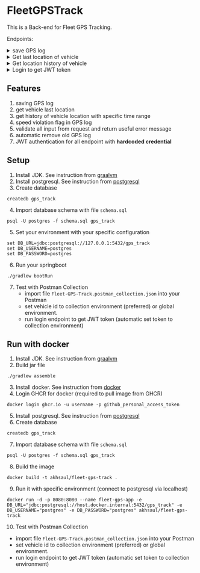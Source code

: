 # FleetGPSTrack

This is a Back-end for Fleet GPS Tracking.

Endpoints:
<details>
  <summary>save GPS log</summary>

### Request
Method: **POST**

Path: `/api/gps`

Authorization: **Bearer token** (token from endpoint Login)

Request body:
```json
{
  "vehicle_id": 100,
  "latitude": -75.993178,
  "longitude": 162.017737,
  "speed": 44.92,
  "time_stamp": "2023-12-18T22:03:43Z"
}
```

### Response body when successfully saving the log
Status code: **201**

Response body:
```json
{
  "status": "success",
  "message": "Successfully save GPS log",
  "data": null
}
```

### Response body when some property/input is not valid
Status code: **400**

Request body:
```json
{
  "vehicle_id": 100,
  "latitude": -75.993178,
  "longitude": 162.017737,
  "timestamp": "2023-12-18T22:03:43Z"
}
```
Response body:
```json
{
  "status": "error",
  "message": "speed must not be null",
  "data": null
}
```

### Response body when vehicle id is not found
Status code: **404**

Response body:
```json
{
  "status": "error",
  "message": "Vehicle not found",
  "data": null
}
```

### Response body when JWT token is not valid
Status code: **403**

Response body: **No response body**
</details>


<details>
  <summary>Get last location of vehicle</summary>

### Request
Method: **GET**

Path: `/api/vehicle/{id}/last-location`

Authorization: **Bearer token** (token from endpoint Login)

Request body: **No request body**


### Response body when vehicle has data location
Status code: **200**

Response body:
```json
{
  "status": "success",
  "message": "successfully get last location",
  "data": [
    {
      "id": 1,
      "vehicleId": 100,
      "latitude": -75.993178,
      "longitude": 162.017737,
      "speed": 44,
      "timestamp": "2023-12-18T22:03:43Z",
      "speedViolation": false
    }
  ]
}
```

### Response body when vehicle has no data location
Status code: **200**

Response body:
```json
{
  "status": "success",
  "message": "successfully get last location",
  "data": null
}
```

### Response body when vehicle id is not found
Status code: **404**

Response body:
```json
{
  "status": "error",
  "message": "Vehicle not found",
  "data": null
}
```

### Response body when JWT token is not valid
Status code: **403**

Response body: **No response body**
</details>


<details>
  <summary>Get location history of vehicle</summary>


### Request
Method: **GET**

Path: `/api/vehicle/{id}/history?from={from}&to={to}`

Authorization: **Bearer token** (token from endpoint Login)

Request body: **No request body**

### Response body when vehicle has data location
Return a location data from date `from` until date `to`

Status code: **200**

Request Parameter: `from=2000-07-25T14:00:00Z&to=2025-02-26T10:00:00Z`

Response body:
```json
{
  "status": "success",
  "message": "successfully get history",
  "data": [
    {
      "id": 1,
      "vehicleId": 100,
      "latitude": -75.993178,
      "longitude": 162.017737,
      "speed": 44,
      "timestamp": "2023-12-18T22:03:43Z",
      "speedViolation": false
    },
    {
      "id": 2,
      "vehicleId": 100,
      "latitude": 50.993178,
      "longitude": 102.017737,
      "speed": 80,
      "timestamp": "2020-12-18T22:03:43Z",
      "speedViolation": false
    }
  ]
}
```

### Response body when vehicle has no data location
Status code: **200**

Request Parameter: `from=2000-07-25T14:00:00Z&to=2025-02-26T10:00:00Z`

Response body:
```json
{
  "status": "success",
  "message": "successfully get history",
  "data": null
}
```

### Response body when vehicle has data location but `to` is not specified
Return a location data from date `from` until now.

Status code: **200**

Request Parameter: `from=2000-07-25T14:00:00Z`

Response body:
```json
{
  "status": "success",
  "message": "successfully get history",
  "data": [
    {
      "id": 1,
      "vehicleId": 100,
      "latitude": -75.993178,
      "longitude": 162.017737,
      "speed": 44,
      "timestamp": "2023-12-18T22:03:43Z",
      "speedViolation": false
    }
  ]
}
```

### Response body when vehicle has data location but `from` is not specified
Return a location data 30-days ago until date `to`.

Status code: **200**

Request Parameter: `to=2025-02-26T10:00:00Z`

Response body:
```json
{
  "status": "success",
  "message": "successfully get history",
  "data": [
    {
      "id": 5,
      "vehicleId": 100,
      "latitude": -75.993178,
      "longitude": 162.017737,
      "speed": 44,
      "timestamp": "2025-01-10T10:00:00Z",
      "speedViolation": false
    }
  ]
}
```

### Response body when vehicle has data location without specified any request parameter 
Return all vehicle location data without date limit.

Status code: **200**

Request Parameter: **No request parameter**

Response body:
```json
{
  "status": "success",
  "message": "successfully get history",
  "data": [
    {
      "id": 1,
      "vehicleId": 100,
      "latitude": -75.993178,
      "longitude": 162.017737,
      "speed": 44,
      "timestamp": "2023-12-18T22:03:43Z",
      "speedViolation": false
    },
    {
      "id": 2,
      "vehicleId": 100,
      "latitude": 50.993178,
      "longitude": 102.017737,
      "speed": 80,
      "timestamp": "2020-12-18T22:03:43Z",
      "speedViolation": false
    }
  ]
}
```

### Response body when vehicle id is not found
Status code: **404**

Response body:
```json
{
  "status": "error",
  "message": "Vehicle not found",
  "data": null
}
```

### Response body when JWT token is not valid
Status code: **403**

Response body: **No response body**
</details>


<details>
  <summary>Login to get JWT token</summary>

### Request
Method: **POST**

Path: `/api/auth/login`

Request body (form-data):
```
username: Akhsaul
password: AkhsaulPassword
```

### Response body when successfully login
Status code: **200**

Response body:
```json
{
    "status": "success",
    "message": "successfully login",
    "token": "eyJhbGciOiJIUzUxMiJ9.eyJzdWIiOiJBa2hzYXVsIiwiaWF0IjoxNzQ2Mjg2MDkwLCJleHAiOjE3NDYzNzI0OTB9.eU8i2WO-2fVBZY2JKgl1HbFnqSyC06Hw7ao5zsyGxYLURNaocxtYwLfpSzN8friHVPwhYAeSyYvDrE8Ng8dAdQ"
}
```

### Response body when username/password is not valid
Status code: **401**

Response body:
```json
{
    "status": "error",
    "message": "invalid username or password",
    "token": null
}
```
</details>


## Features
1. saving GPS log
2. get vehicle last location
3. get history of vehicle location with specific time range
4. speed violation flag in GPS log
5. validate all input from request and return useful error message
6. automatic remove old GPS log
7. JWT authentication for all endpoint with **hardcoded credential**

## Setup
1. Install JDK. See instruction from [graalvm](https://www.graalvm.org/latest/getting-started/windows/)
2. Install postgresql. See instruction from [postgresql](https://www.postgresql.org/docs/17/tutorial-install.html)
3. Create database
```shell
createdb gps_track
```
4. Import database schema with file `schema.sql`
```shell
psql -U postgres -f schema.sql gps_track
```
5. Set your environment with your specific configuration
```shell
set DB_URL=jdbc:postgresql://127.0.0.1:5432/gps_track
set DB_USERNAME=postgres
set DB_PASSWORD=postgres
```
6. Run your springboot
```shell
./gradlew bootRun
```
7. Test with Postman Collection
   - import file `Fleet-GPS-Track.postman_collection.json` into your Postman
   - set vehicle id to collection environment (preferred) or global environment.
   - run login endpoint to get JWT token (automatic set token to collection environment)


## Run with docker
1. Install JDK. See instruction from [graalvm](https://www.graalvm.org/latest/getting-started/windows/)
2. Build jar file
```shell
./gradlew assemble
```
3. Install docker. See instruction from [docker](https://docs.docker.com/desktop/setup/install/windows-install/)
4. Login GHCR for docker (required to pull image from GHCR)
```shell
docker login ghcr.io -u username -p github_personal_access_token
```
5. Install postgresql. See instruction from [postgresql](https://www.postgresql.org/docs/17/tutorial-install.html)
6. Create database
```shell
createdb gps_track
```
7. Import database schema with file `schema.sql`
```shell
psql -U postgres -f schema.sql gps_track
```
8. Build the image
```shell
docker build -t akhsaul/fleet-gps-track .
```
9. Run it with specific environment (connect to postgresql via localhost)
```shell
docker run -d -p 8080:8080 --name fleet-gps-app -e DB_URL="jdbc:postgresql://host.docker.internal:5432/gps_track" -e DB_USERNAME="postgres" -e DB_PASSWORD="postgres" akhsaul/fleet-gps-track
```
10. Test with Postman Collection
   - import file `Fleet-GPS-Track.postman_collection.json` into your Postman
   - set vehicle id to collection environment (preferred) or global environment.
   - run login endpoint to get JWT token (automatic set token to collection environment)
